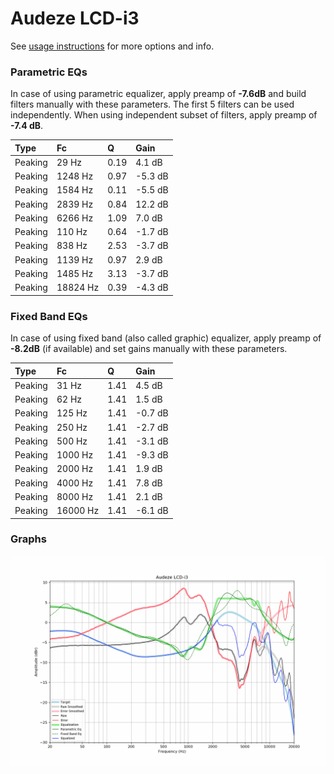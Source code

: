 # Audeze LCD-i3
See [usage instructions](https://github.com/jaakkopasanen/AutoEq#usage) for more options and info.

### Parametric EQs
In case of using parametric equalizer, apply preamp of **-7.6dB** and build filters manually
with these parameters. The first 5 filters can be used independently.
When using independent subset of filters, apply preamp of **-7.4 dB**.

| Type    | Fc       |    Q | Gain    |
|:--------|:---------|:-----|:--------|
| Peaking | 29 Hz    | 0.19 | 4.1 dB  |
| Peaking | 1248 Hz  | 0.97 | -5.3 dB |
| Peaking | 1584 Hz  | 0.11 | -5.5 dB |
| Peaking | 2839 Hz  | 0.84 | 12.2 dB |
| Peaking | 6266 Hz  | 1.09 | 7.0 dB  |
| Peaking | 110 Hz   | 0.64 | -1.7 dB |
| Peaking | 838 Hz   | 2.53 | -3.7 dB |
| Peaking | 1139 Hz  | 0.97 | 2.9 dB  |
| Peaking | 1485 Hz  | 3.13 | -3.7 dB |
| Peaking | 18824 Hz | 0.39 | -4.3 dB |

### Fixed Band EQs
In case of using fixed band (also called graphic) equalizer, apply preamp of **-8.2dB**
(if available) and set gains manually with these parameters.

| Type    | Fc       |    Q | Gain    |
|:--------|:---------|:-----|:--------|
| Peaking | 31 Hz    | 1.41 | 4.5 dB  |
| Peaking | 62 Hz    | 1.41 | 1.5 dB  |
| Peaking | 125 Hz   | 1.41 | -0.7 dB |
| Peaking | 250 Hz   | 1.41 | -2.7 dB |
| Peaking | 500 Hz   | 1.41 | -3.1 dB |
| Peaking | 1000 Hz  | 1.41 | -9.3 dB |
| Peaking | 2000 Hz  | 1.41 | 1.9 dB  |
| Peaking | 4000 Hz  | 1.41 | 7.8 dB  |
| Peaking | 8000 Hz  | 1.41 | 2.1 dB  |
| Peaking | 16000 Hz | 1.41 | -6.1 dB |

### Graphs
![](./Audeze%20LCD-i3.png)